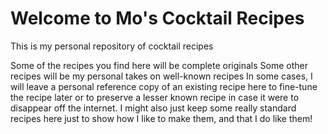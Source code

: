 # Welcome to Mo's Cocktail Recipes

This is my personal repository of cocktail recipes

Some of the recipes you find here will be complete originals
Some other recipes will be my personal takes on well-known recipes
In some cases, I will leave a personal reference copy of an existing recipe
here to fine-tune the recipe later or to preserve a lesser known recipe in case
it were to disappear off the internet. I might also just keep some really
standard recipes here just to show how I like to make them, and that I do like
them!

